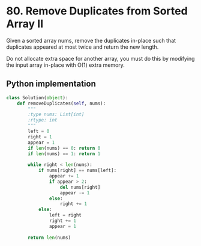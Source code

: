 # 80. Remove Duplicates from Sorted Array II

Given a sorted array nums, remove the duplicates in-place such that duplicates appeared at most twice and return the new length.

Do not allocate extra space for another array, you must do this by modifying the input array in-place with O(1) extra memory.

## Python implementation
```python
class Solution(object):
    def removeDuplicates(self, nums):
        """
        :type nums: List[int]
        :rtype: int
        """
        left = 0
        right = 1
        appear = 1
        if len(nums) == 0: return 0
        if len(nums) == 1: return 1
        
        while right < len(nums):
            if nums[right] == nums[left]:
                appear += 1
                if appear > 2:
                    del nums[right]
                    appear -= 1
                else: 
                    right += 1
            else:
                left = right
                right += 1
                appear = 1
                
        return len(nums)
```